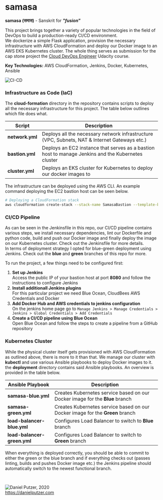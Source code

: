 # samasa

**samasa (समास)** - Sanskrit for ***"fusion"***

This project brings together a variety of popular technologies in the field of DevOps to build a production-ready CI/CD environment.  
We dockerize a simple Flask application, provision the necessary infrastructure with AWS CloudFormation and deploy our Docker image to an AWS EKS Kubernetes cluster.
The whole thing serves as submission for the cap stone project the [Cloud DevOps Engineer](https://www.udacity.com/course/cloud-dev-ops-nanodegree--nd9991) Udacity course.

**Key Technologies:** AWS CloudFormation, Jenkins, Docker, Kubernetes, Ansible

![CI-CD](https://user-images.githubusercontent.com/25454503/89062898-8b470100-d367-11ea-9c5a-cad98e16424c.png)

### Infrastructure as Code (IaC)

The **cloud-formation** directory in the repository contains scripts to deploy all the necessary infrastructure for this project. The table below outlines which file does what.

| **Script**                | **Description**                                                                                        |
|---------------------------|--------------------------------------------------------------------------------------------------------|
| **network.yml**           | Deploys all the necessary network infrastructure (VPC, Subnets, NAT & Internet Gateways etc.)          |
| **bastion.yml**           | Deploys an EC2 instance that serves as a bastion host to manage Jenkins and the Kubernetes cluster     |
| **cluster.yml**           | Deploys an EKS cluster for Kubernetes to deploy our docker images to                                   |

The infrastructure can be deployed using the AWS CLI. An example command deploying the EC2 bastion host can be seen below.

```bash
# Deploying a CloudFormation stack
aws cloudformation create-stack --stack-name SamasaBastion --template-body file://bastion.yml --parameters file://bastionParams.json --region us-west-2 --capabilities CAPABILITY_IAM
```

### CI/CD Pipeline

As can be seen in the Jenkinsfile in this repo, our CI/CD pipeline contains various steps, we install necessary dependencies, lint our Dockerfile and python code, build and push our Docker image and finally deploy the image on our Kubernetes cluster. Check out the Jenkinsfile for more details.  
In terms of deployment strategy I opted for blue-green deployment using Jenkins. Check out the **blue** and **green** branches of this repo for more.

To run the project, a few things need to be configured first:  
1. **Set up Jenkins**  
Access the public IP of your bastion host at port **8080** and follow the instructions to configure Jenkins
2. **Install additionall Jenkins plugins**  
For this particular project we need Blue Ocean, CloudBees AWS Credentials and Docker  
3. **Add Docker Hub and AWS credentials to jenkins configuration**  
On the jenkins home page go to ```Manage Jenkins > Manage Credentials > Jenkins > Global Credentials > Add Credentials```
4. **Create a CI/CD pipeline using Blue Ocean**  
Open Blue Ocean and follow the steps to create a pipeline from a GitHub repository

### Kubernetes Cluster

While the physical cluster itself gets provisioned with AWS CloudFormation as outlined above, there is more to it than that. We manage our cluster with **kubectl** and use various Ansible playbooks to deploy Docker images to it.
the **deployment** directory contains said Ansible playbooks. An overview is provided in the table below.


| **Ansible Playbook**           | **Description**                                                                   |
|--------------------------------|-----------------------------------------------------------------------------------|
| **samasa-blue.yml**            | Creates Kubernetes service based on our Docker image for the **Blue** branch      |
| **samasa-green.yml**           | Creates Kubernetes service based on our Docker image for the **Green** branch     |
| **load-balancer-blue.yml**     | Configures Load Balancer to switch to **Blue** branch                             |
| **load-balancer-green.yml**    | Configures Load Balancer to switch to **Green** branch                            |

When everything is deployed correctly, you should be able to commit to either the green or the blue branch and if everything checks out (passes linting, builds and pushes Docker image etc.) the Jenkins pipeline should automatically switch to the newest functional branch.

&nbsp;

![Daniel Putzer, 2020](https://i.ibb.co/LSxTsY3/dan.png "Daniel Putzer, 2020")  
<https://danielputzer.com>
